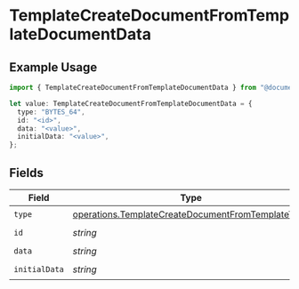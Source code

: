 # TemplateCreateDocumentFromTemplateDocumentData

## Example Usage

```typescript
import { TemplateCreateDocumentFromTemplateDocumentData } from "@documenso/sdk-typescript/models/operations";

let value: TemplateCreateDocumentFromTemplateDocumentData = {
  type: "BYTES_64",
  id: "<id>",
  data: "<value>",
  initialData: "<value>",
};
```

## Fields

| Field                                                                                                                  | Type                                                                                                                   | Required                                                                                                               | Description                                                                                                            |
| ---------------------------------------------------------------------------------------------------------------------- | ---------------------------------------------------------------------------------------------------------------------- | ---------------------------------------------------------------------------------------------------------------------- | ---------------------------------------------------------------------------------------------------------------------- |
| `type`                                                                                                                 | [operations.TemplateCreateDocumentFromTemplateType](../../models/operations/templatecreatedocumentfromtemplatetype.md) | :heavy_check_mark:                                                                                                     | N/A                                                                                                                    |
| `id`                                                                                                                   | *string*                                                                                                               | :heavy_check_mark:                                                                                                     | N/A                                                                                                                    |
| `data`                                                                                                                 | *string*                                                                                                               | :heavy_check_mark:                                                                                                     | N/A                                                                                                                    |
| `initialData`                                                                                                          | *string*                                                                                                               | :heavy_check_mark:                                                                                                     | N/A                                                                                                                    |